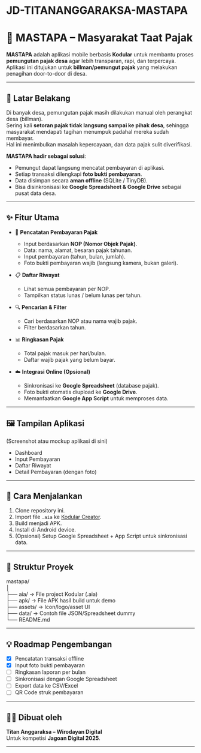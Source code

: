 # JD-TITANANGGARAKSA-MASTAPA
# 🏡 MASTAPA – Masyarakat Taat Pajak

**MASTAPA** adalah aplikasi mobile berbasis **Kodular** untuk membantu proses **pemungutan pajak desa** agar lebih transparan, rapi, dan terpercaya.  
Aplikasi ini ditujukan untuk **billman/pemungut pajak** yang melakukan penagihan door-to-door di desa.  

---

## 🎯 Latar Belakang
Di banyak desa, pemungutan pajak masih dilakukan manual oleh perangkat desa (billman).  
Sering kali **setoran pajak tidak langsung sampai ke pihak desa**, sehingga masyarakat mendapati tagihan menumpuk padahal mereka sudah membayar.  
Hal ini menimbulkan masalah kepercayaan, dan data pajak sulit diverifikasi.  

**MASTAPA hadir sebagai solusi**:  
- Pemungut dapat langsung mencatat pembayaran di aplikasi.  
- Setiap transaksi dilengkapi **foto bukti pembayaran**.  
- Data disimpan secara **aman offline** (SQLite / TinyDB).  
- Bisa disinkronisasi ke **Google Spreadsheet & Google Drive** sebagai pusat data desa.  

---

## ✨ Fitur Utama
- 📌 **Pencatatan Pembayaran Pajak**
  - Input berdasarkan **NOP (Nomor Objek Pajak)**.  
  - Data: nama, alamat, besaran pajak tahunan.  
  - Input pembayaran (tahun, bulan, jumlah).  
  - Foto bukti pembayaran wajib (langsung kamera, bukan galeri).  

- 📋 **Daftar Riwayat**
  - Lihat semua pembayaran per NOP.  
  - Tampilkan status lunas / belum lunas per tahun.  

- 🔍 **Pencarian & Filter**
  - Cari berdasarkan NOP atau nama wajib pajak.  
  - Filter berdasarkan tahun.  

- 📊 **Ringkasan Pajak**
  - Total pajak masuk per hari/bulan.  
  - Daftar wajib pajak yang belum bayar.  

- ☁️ **Integrasi Online (Opsional)**
  - Sinkronisasi ke **Google Spreadsheet** (database pajak).  
  - Foto bukti otomatis diupload ke **Google Drive**.  
  - Memanfaatkan **Google App Script** untuk memproses data.  

---

## 🖼️ Tampilan Aplikasi
(Screenshot atau mockup aplikasi di sini)  
- Dashboard  
- Input Pembayaran  
- Daftar Riwayat  
- Detail Pembayaran (dengan foto)  

---

## 🚀 Cara Menjalankan
1. Clone repository ini.  
2. Import file `.aia` ke [Kodular Creator](https://creator.kodular.io).  
3. Build menjadi APK.  
4. Install di Android device.  
5. (Opsional) Setup Google Spreadsheet + App Script untuk sinkronisasi data.  

---

## 📂 Struktur Proyek

mastapa/  
│  
├── aia/ → File project Kodular (.aia)  
├── apk/ → File APK hasil build untuk demo  
├── assets/ → Icon/logo/asset UI  
├── data/ → Contoh file JSON/Spreadsheet dummy  
└── README.md


---

## 💡 Roadmap Pengembangan
- [x] Pencatatan transaksi offline  
- [x] Input foto bukti pembayaran  
- [ ] Ringkasan laporan per bulan  
- [ ] Sinkronisasi dengan Google Spreadsheet  
- [ ] Export data ke CSV/Excel  
- [ ] QR Code struk pembayaran  

---

## 👨‍💻 Dibuat oleh
**Titan Anggaraksa – Wirodayan Digital**  
Untuk kompetisi **Jagoan Digital 2025**.  

---


